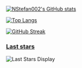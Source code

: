 [![NStefan002's GitHub stats](https://github-readme-stats-nstefan002.vercel.app/api?username=NStefan002&hide=stars,prs&show_icons=true&rank_icon=github&card_width=500&theme=onedark)](https://github.com/NStefan002)

[![Top Langs](https://github-readme-stats-nstefan002.vercel.app/api/top-langs/?username=NStefan002&card_width=500&theme=onedark&langs_count=5)](https://github.com/NStefan002)

[![GitHub Streak](https://streak-stats.demolab.com?user=NStefan002&theme=onedark&exclude_days=Sun%2CSat&excludeDaysLabel=EB545400&hide_total_contributions=true)](https://git.io/streak-stats)

<!-- [![Visits Badge](https://badges.pufler.dev/visits/NStefan002/NStefan002)](https://badges.pufler.dev) -->
### [Last stars](https://badges.pufler.dev)
![Last Stars Display](https://badges.pufler.dev/last-stars/NStefan002?count=6&padding=15&perRow=3)
